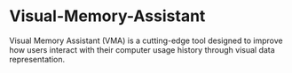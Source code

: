 # Visual-Memory-Assistant
Visual Memory Assistant (VMA) is a cutting-edge tool designed to improve how users interact with their computer usage history through visual data representation.
